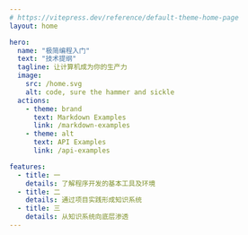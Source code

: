 ```yaml
---
# https://vitepress.dev/reference/default-theme-home-page
layout: home

hero:
  name: "极简编程入门"
  text: "技术提纲"
  tagline: 让计算机成为你的生产力
  image: 
    src: /home.svg
    alt: code, sure the hammer and sickle
  actions:
    - theme: brand
      text: Markdown Examples
      link: /markdown-examples
    - theme: alt
      text: API Examples
      link: /api-examples

features:
  - title: 一
    details: 了解程序开发的基本工具及环境
  - title: 二
    details: 通过项目实践形成知识系统
  - title: 三
    details: 从知识系统向底层渗透
---
```


